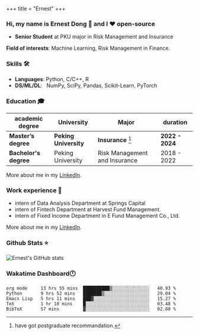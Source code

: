 +++
title = "Ernest"
+++

### Hi, my name is Ernest Dong 👋 and I ❤️ open-source

- **Senior Student** at PKU major in Risk Management and Insurance

**Field of interests**: Machine Learning, Risk Management in Finance.

### Skills 🛠️

- **Languages**:        Python, C/C++, R
- **DS/ML/DL**: &nbsp;  NumPy, SciPy, Pandas, Scikit-Learn, PyTorch

### Education 🎓

| academic degree       | University            | Major                         | duration        |
| --------------------- | --------------------- | ----------------------------- | --------------- |
| **Master’s degree**   | **Peking University** | **Insurance** [^1]            | **2022 - 2024** |
| **Bachelor's degree** | Peking University     | Risk Management and Insurance | 2018 - 2022     |

More about me in my [LinkedIn](https://www.linkedin.com/in/晨阳-董-918ab41b4/).

### Work experience 👔

- intern of Data Analysis Department at Springs Capital
- intern of Fintech Department at Harvest Fund Management.
- intern of Fixed Income Department in E Fund Management Co., Ltd.

More about me in my [LinkedIn](https://www.linkedin.com/in/晨阳-董-918ab41b4/).

### Github Stats ⭐

![Ernest's GitHub stats](https://github-readme-stats.vercel.app/api?username=ErnestDong&show_icons=true)

### Wakatime Dashboard🕛

<!--START_SECTION:waka-->

```text
org mode     13 hrs 55 mins  ██████████▒░░░░░░░░░░░░░░   40.93 % 
Python       9 hrs 52 mins   ███████▒░░░░░░░░░░░░░░░░░   29.04 % 
Emacs Lisp   5 hrs 11 mins   ███▓░░░░░░░░░░░░░░░░░░░░░   15.27 % 
TeX          1 hr 10 mins    █░░░░░░░░░░░░░░░░░░░░░░░░   03.48 % 
BibTeX       57 mins         ▓░░░░░░░░░░░░░░░░░░░░░░░░   02.80 % 
```

<!--END_SECTION:waka-->

[^1]: have got postgraduate recommandation.
